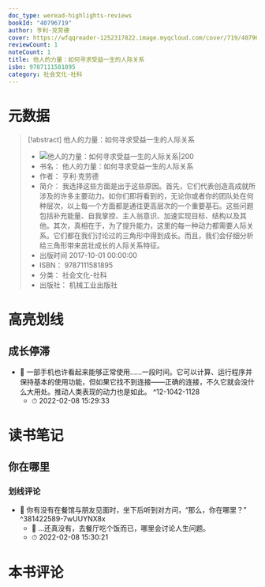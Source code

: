 ```yaml
---
doc_type: weread-highlights-reviews
bookId: "40796719"
author: 亨利·克劳德
cover: https://wfqqreader-1252317822.image.myqcloud.com/cover/719/40796719/t7_40796719.jpg
reviewCount: 1
noteCount: 1
title: 他人的力量：如何寻求受益一生的人际关系
isbn: 9787111581895
category: 社会文化-社科
---
```

# 元数据
> [!abstract] 他人的力量：如何寻求受益一生的人际关系
> - ![ 他人的力量：如何寻求受益一生的人际关系|200](https://wfqqreader-1252317822.image.myqcloud.com/cover/719/40796719/t7_40796719.jpg)
> - 书名： 他人的力量：如何寻求受益一生的人际关系
> - 作者： 亨利·克劳德
> - 简介： 我选择这些方面是出于这些原因。首先，它们代表创造高成就所涉及的许多主要动力。如你们即将看到的，无论你或者你的团队处在何种层次，以上每一个方面都是通往更高层次的一个重要基石。这些问题包括补充能量、自我掌控、主人翁意识、加速实现目标、结构以及其他。其次，真相在于，为了提升能力，这里的每一种动力都需要人际关系。它们都在我们讨论过的三角形中得到成长。而且，我们会仔细分析给三角形带来茁壮成长的人际关系特征。
> - 出版时间 2017-10-01 00:00:00
> - ISBN： 9787111581895
> - 分类： 社会文化-社科
> - 出版社： 机械工业出版社

# 高亮划线

## 成长停滞


- 📌 一部手机也许看起来能够正常使用……一段时间。它可以计算、运行程序并保持基本的使用功能，但如果它找不到连接——正确的连接，不久它就会没什么大用处。推动人类表现的动力也是如此。 ^12-1042-1128
    - ⏱ 2022-02-08 15:29:33 
# 读书笔记

## 你在哪里

### 划线评论
- 📌 你有没有在餐馆与朋友见面时，坐下后听到对方问，“那么，你在哪里？”  ^381422589-7wUUYNX8x
    - 💭 ...还真没有，去餐厅吃个饭而已，哪里会讨论人生问题。
    - ⏱ 2022-02-08 15:30:21
   
# 本书评论
